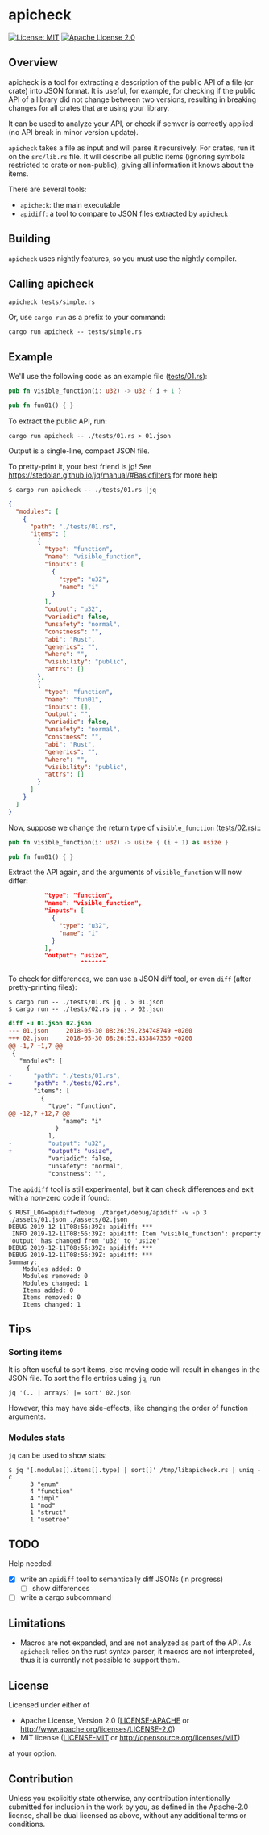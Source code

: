 # apicheck

[![License: MIT](https://img.shields.io/badge/License-MIT-yellow.svg)](./LICENSE-MIT)
[![Apache License 2.0](https://img.shields.io/badge/License-Apache%202.0-blue.svg)](./LICENSE-APACHE)

## Overview

apicheck is a tool for extracting a description of the public API of a file (or crate) into JSON format.
It is useful, for example, for checking if the public API of a library did not change between two versions,
resulting in breaking changes for all crates that are using your library.

It can be used to analyze your API, or check if semver is correctly applied (no API break in minor version update).

`apicheck` takes a file as input and will parse it recursively. For crates, run it on the `src/lib.rs` file.
It will describe all public items (ignoring symbols restricted to crate or non-public), giving all information
it knows about the items.

There are several tools:

* `apicheck`: the main executable
* `apidiff`: a tool to compare to JSON files extracted by `apicheck`

## Building

`apicheck` uses nightly features, so you must use the nightly compiler.

## Calling apicheck

```shell
apicheck tests/simple.rs
```

Or, use `cargo run` as a prefix to your command:

```shell
cargo run apicheck -- tests/simple.rs
```

## Example

We'll use the following code as an example file ([tests/01.rs](tests/01.rs)):

```rust
pub fn visible_function(i: u32) -> u32 { i + 1 }

pub fn fun01() { }
```

To extract the public API, run:

```shell
cargo run apicheck -- ./tests/01.rs > 01.json
```

Output is a single-line, compact JSON file.

To pretty-print it, your best friend is [jq](https://github.com/stedolan/jq)!
See https://stedolan.github.io/jq/manual/#Basicfilters for more help

```shell
$ cargo run apicheck -- ./tests/01.rs |jq
```
```json
{
  "modules": [
    {
      "path": "./tests/01.rs",
      "items": [
        {
          "type": "function",
          "name": "visible_function",
          "inputs": [
            {
              "type": "u32",
              "name": "i"
            }
          ],
          "output": "u32",
          "variadic": false,
          "unsafety": "normal",
          "constness": "",
          "abi": "Rust",
          "generics": "",
          "where": "",
          "visibility": "public",
          "attrs": []
        },
        {
          "type": "function",
          "name": "fun01",
          "inputs": [],
          "output": "",
          "variadic": false,
          "unsafety": "normal",
          "constness": "",
          "abi": "Rust",
          "generics": "",
          "where": "",
          "visibility": "public",
          "attrs": []
        }
      ]
    }
  ]
}
```

Now, suppose we change the return type of `visible_function` ([tests/02.rs](tests/02.rs))::

```rust
pub fn visible_function(i: u32) -> usize { (i + 1) as usize }

pub fn fun01() { }
```

Extract the API again, and the arguments of `visible_function` will now differ:

```json
          "type": "function",
          "name": "visible_function",
          "inputs": [
            {
              "type": "u32",
              "name": "i"
            }
          ],
          "output": "usize",
                    ^^^^^^^
```

To check for differences, we can use a JSON diff tool, or even `diff` (after pretty-printing files):

```shell
$ cargo run -- ./tests/01.rs jq . > 01.json
$ cargo run -- ./tests/02.rs jq . > 02.json
```
```diff
diff -u 01.json 02.json 
--- 01.json     2018-05-30 08:26:39.234748749 +0200
+++ 02.json     2018-05-30 08:26:53.433847330 +0200
@@ -1,7 +1,7 @@
 {
   "modules": [
     {
-      "path": "./tests/01.rs",
+      "path": "./tests/02.rs",
       "items": [
         {
           "type": "function",
@@ -12,7 +12,7 @@
               "name": "i"
             }
           ],
-          "output": "u32",
+          "output": "usize",
           "variadic": false,
           "unsafety": "normal",
           "constness": "",
```

The `apidiff` tool is still experimental, but it can check differences and exit with a non-zero code if found::

```shell
$ RUST_LOG=apidiff=debug ./target/debug/apidiff -v -p 3 ./assets/01.json ./assets/02.json
DEBUG 2019-12-11T08:56:39Z: apidiff: ***
 INFO 2019-12-11T08:56:39Z: apidiff: Item 'visible_function': property 'output' has changed from 'u32' to 'usize'
DEBUG 2019-12-11T08:56:39Z: apidiff: ***
DEBUG 2019-12-11T08:56:39Z: apidiff: ***
Summary:
    Modules added: 0
    Modules removed: 0
    Modules changed: 1
    Items added: 0
    Items removed: 0
    Items changed: 1
```

## Tips

### Sorting items

It is often useful to sort items, else moving code will result in changes in the JSON file.
To sort the file entries using `jq`, run

```shell
jq '(.. | arrays) |= sort' 02.json

```
However, this may have side-effects, like changing the order of function arguments.

### Modules stats

`jq` can be used to show stats:

```shell
$ jq '[.modules[].items[].type] | sort[]' /tmp/libapicheck.rs | uniq -c
      3 "enum"
      4 "function"
      4 "impl"
      1 "mod"
      1 "struct"
      1 "usetree"
```

## TODO

Help needed!

- [x] write an `apidiff` tool to semantically diff JSONs (in progress)
  - [ ] show differences
- [ ] write a cargo subcommand

## Limitations

- Macros are not expanded, and are not analyzed as part of the API. As `apicheck` relies on the rust syntax parser, it
  macros are not interpreted, thus it is currently not possible to support them.

## License

Licensed under either of

 * Apache License, Version 2.0
   ([LICENSE-APACHE](LICENSE-APACHE) or http://www.apache.org/licenses/LICENSE-2.0)
 * MIT license
   ([LICENSE-MIT](LICENSE-MIT) or http://opensource.org/licenses/MIT)

at your option.

## Contribution

Unless you explicitly state otherwise, any contribution intentionally submitted
for inclusion in the work by you, as defined in the Apache-2.0 license, shall be
dual licensed as above, without any additional terms or conditions.

